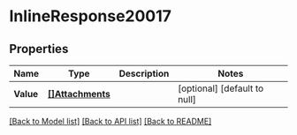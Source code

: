 # InlineResponse20017

## Properties
Name | Type | Description | Notes
------------ | ------------- | ------------- | -------------
**Value** | [**[]Attachments**](attachments.md) |  | [optional] [default to null]

[[Back to Model list]](../README.md#documentation-for-models) [[Back to API list]](../README.md#documentation-for-api-endpoints) [[Back to README]](../README.md)

